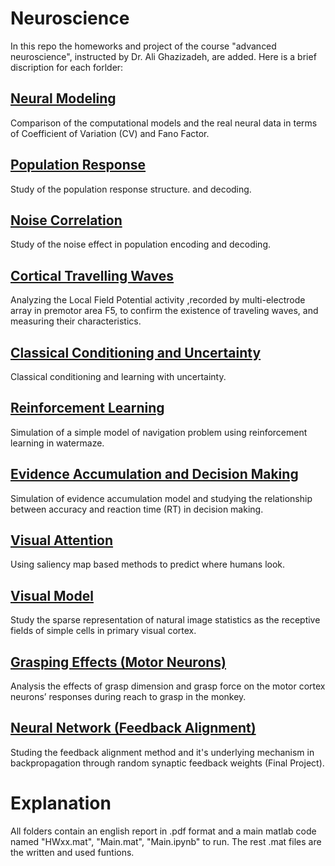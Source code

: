 # Neuroscience
In this repo the homeworks and project of the course "advanced neuroscience", instructed by Dr. Ali Ghazizadeh, are added. 
Here is a brief discription for each forlder:

## [Neural Modeling](./Neural%20Modeling/)
Comparison of the computational models and the real neural data in terms of Coefficient
of Variation (CV) and Fano Factor.
## [Population Response](./Population%20Response/)
Study of the population response structure. 
and decoding.
## [Noise Correlation](./Noise%20Correlation/)
Study of the noise effect in population encoding and decoding.
## [Cortical Travelling Waves](./Cortical%20Travelling%20Waves/)
Analyzing the Local Field Potential activity ,recorded by multi-electrode array in premotor
area F5, to confirm the existence of traveling waves, and measuring their characteristics.
## [Classical Conditioning and Uncertainty](./Classical%20Conditioning%20and%20Uncertainty/)
Classical conditioning and learning with uncertainty.
## [Reinforcement Learning](./Reinforcement%20Learning/)
Simulation of a simple model of navigation problem using reinforcement learning in watermaze.
## [Evidence Accumulation and Decision Making](./Evidence%20Accumulation%20and%20Decision%20Making/)
Simulation of evidence accumulation model and studying the relationship
between accuracy and reaction time (RT) in decision making.
## [Visual Attention](./Visual%20Attention/)
Using saliency map based methods to predict where humans look.
## [Visual Model](./Visual%20Model/)
Study the sparse representation of natural image statistics as the receptive fields of simple cells
in primary visual cortex.

## [Grasping Effects (Motor Neurons)](./Grasping%20Effects%20(Motor%20Neurons)/) 
Analysis the effects of grasp dimension and grasp force on the motor cortex neurons’ responses
during reach to grasp in the monkey.

## [Neural Network (Feedback Alignment)](./Neural%20Network%20(Feedback%20Alignment)/)
Studing the feedback alignment method and it's underlying mechanism in backpropagation through random synaptic feedback weights (Final Project).



# Explanation
All folders contain an english report in .pdf format and a main matlab code named "HWxx.mat", "Main.mat", "Main.ipynb" to run. The rest .mat files are the written and used funtions.

